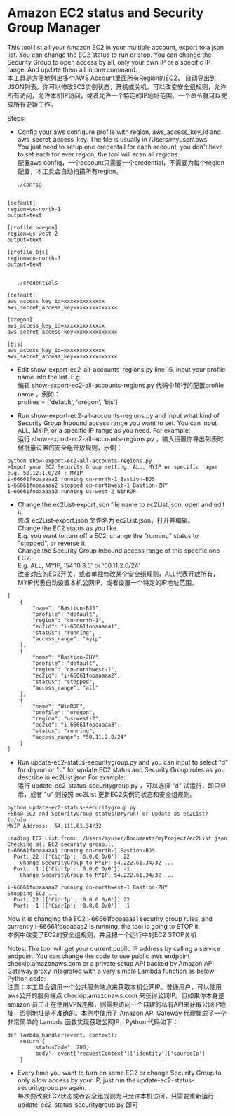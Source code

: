 # Amazon EC2 status and Security Group Manager  

This tool list all your Amazon EC2 in your multiple account, export to a json list. You can change the EC2 status to run or stop. You can change the Security Group to open access by all, only your own IP or a specific IP range. And update them all in one command.  
本工具是方便地列出多个AWS Account里面所有Region的EC2， 自动导出到JSON列表。你可以修改EC2实例状态，开机或关机。可以改变安全组规则，允许所有访问，允许本机IP访问，或者允许一个特定的IP地址范围。一个命令就可以完成所有更新工作。

Steps:  
* Config your aws configure profile with region, aws_access_key_id and aws_secret_access_key. The file is usually in /Users/myuser/.aws  
   You just need to setup one credentail for each account, you don't have to set each for ever region, the tool will scan all regions.  
   配置aws config，一个account只需要一个credential，不需要为每个region配置，本工具会自动扫描所有region。

```
   ./config


[default]
region=cn-north-1
output=text

[profile oregon]
region=us-west-2
output=text

[profile bjs]
region=cn-north-1
output=text


   ./credentials

[default]
aws_access_key_id=xxxxxxxxxxxxx
aws_secret_access_key=xxxxxxxxxxxxx

[oregon]
aws_access_key_id=xxxxxxxxxxxxx
aws_secret_access_key=xxxxxxxxxxxxx

[bjs]
aws_access_key_id=xxxxxxxxxxxxx
aws_secret_access_key=xxxxxxxxxxxxx
```
   
* Edit show-export-ec2-all-accounts-regions.py line 16, input your profile name into the list. E.g.  
  编辑 show-export-ec2-all-accounts-regions.py 代码中16行的配置profile name ，例如：   
profiles = ['default', 'oregon', 'bjs']

* Run show-export-ec2-all-accounts-regions.py  and input what kind of Security Group Inbound access range you want to set.  You can input ALL, MYIP, or a specific IP range as you need. For example:   
  运行 show-export-ec2-all-accounts-regions.py ，输入设置你导出列表时候批量设置的安全组开放规则，示例：  
```
python show-export-ec2-all-accounts-regions.py
>Input your EC2 Security Group setting: ALL, MYIP or specific ragne e.g. 50.12.1.0/24 : MYIP
i-66661fooaaaaa1 running cn-north-1 Bastion-BJS
i-66661fooaaaaa2 stopped cn-northwest-1 Bastion-ZHY
i-66661fooaaaaa3 running us-west-2 WinRDP
```
* Change the ec2List-export.json file name to ec2List.json, open and edit it.  
  修改 ec2List-export.json 文件名为 ec2List.json，打开并编辑。  
   Change the EC2 status as you like.   
   E.g. you want to turn off a EC2, change the "running" status to "stopped", or reverse it.   
   Change the Security Group Inbound access range of this specific one EC2.  
   E.g. ALL, MYIP, '54.10.3.5' or '50.11.2.0/24'  
   改变对应的EC2开关，或者单独修改某个安全组规则，ALL代表开放所有，MYIP代表自动设置本机公网IP，或者设置一个特定的IP地址范围。  

```
[
    {
        "name": "Bastion-BJS",
        "profile": "default",
        "region": "cn-north-1",
        "ec2id": "i-66661fooaaaaa1",
        "status": "running",
        "access_range": "myip"
    },
    {
        "name": "Bastion-ZHY",
        "profile": "default",
        "region": "cn-northwest-1",
        "ec2id": "i-66661fooaaaaa2",
        "status": "stopped",
        "access_range": "all"
    },
    {
        "name": "WinRDP",
        "profile": "oregon",
        "region": "us-west-2",
        "ec2id": "i-66661fooaaaaa3",
        "status": "running",
        "access_range": "50.11.2.0/24"
    }
]
```
* Run update-ec2-status-securitygroup.py and you can input to select "d" for dryrun or "u" for update EC2 status and Security Group rules as you describe in ec2List.json  For example:   
  运行 update-ec2-status-securitygroup.py ，可以选择 "d" 试运行，即只显示，或者 "u" 则按照 ec2List 更新EC2实例的状态和安全组规则。  
```
python update-ec2-status-securitygroup.py
>Show EC2 and SecurityGroup status(Dryrun) or Update as ec2List? (d/u)u
MYIP Address:  54.111.61.34/32

Loading EC2 List from:  /Users/myuser/Documents/myProject/ec2List.json
Checking all EC2 security group...
i-66661fooaaaaa1 running cn-north-1 Bastion-BJS
  Port: 22 [{'CidrIp': '0.0.0.0/0'}] 22
    Change SecurityGroup to MYIP: 54.222.61.34/32 ...
  Port: -1 [{'CidrIp': '0.0.0.0/0'}] -1
    Change SecurityGroup to MYIP: 54.222.61.34/32 ...

i-66661fooaaaaa2 running cn-northwest-1 Bastion-ZHY
Stopping EC2 ...
  Port: 22 [{'CidrIp': '0.0.0.0/0'}] 22
  Port: -1 [{'CidrIp': '0.0.0.0/0'}] -1

```
Now it is changing the EC2 i-66661fooaaaaa1 security group rules, and currently i-66661fooaaaaa2 is running, the tool is going to STOP it.   
本例中改变了EC2的安全组规则，并且把一个运行中的EC2 STOP关机

Notes: The tool will get your current public IP address by calling a service endpoint. You can change the code to use public aws endpoint checkip.amazonaws.com or a private setup API backed by Amazon API Gateway proxy integrated with a very simple Lambda function as below Python code:  
注意：本工具会调用一个公共服务端点来获取本机公网IP。普通用户，可以使用aws公开的服务端点 checkip.amazonaws.com 来获得公网IP。但如果你本身是 amazon 员工正在使用VPN连接，则需要访问一个自建的私有API来获取公网IP地址，否则地址是不准确的。本例中使用了 Amazon API Gateway 代理集成了一个非常简单的 Lambda 函数实现获取公网IP，Python 代码如下：  
```
def lambda_handler(event, context):
    return {
        'statusCode': 200,
        'body': event['requestContext']['identity']['sourceIp']
    }
```
* Every time you want to turn on some EC2 or change Security Group to only allow access by your IP, just run the update-ec2-status-securitygroup.py again.  
  每次要改变EC2状态或者安全组规则为只允许本机访问，只需要重新运行 update-ec2-status-securitygroup.py 即可